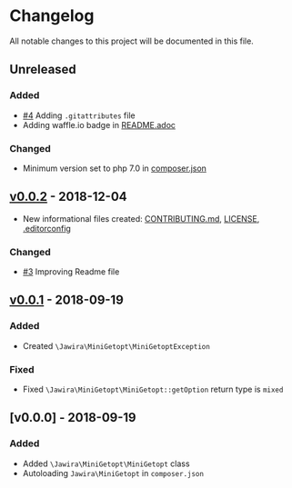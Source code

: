 # Changelog

All notable changes to this project will be documented in this file.

<!--
### Added
### Changed
### Deprecated
### Removed
### Fixed
### Security
-->

## Unreleased

### Added

- [#4] Adding `.gitattributes` file
- Adding waffle.io badge in [README.adoc]()

### Changed

- Minimum version set to php 7.0 in [composer.json]()

## [v0.0.2] - 2018-12-04

- New informational files created: [CONTRIBUTING.md](), [LICENSE](), [.editorconfig]()

### Changed

- [#3] Improving Readme file

## [v0.0.1] - 2018-09-19

### Added

- Created `\Jawira\MiniGetopt\MiniGetoptException`

### Fixed

- Fixed `\Jawira\MiniGetopt\MiniGetopt::getOption` return type is `mixed`  

## [v0.0.0] - 2018-09-19

### Added

- Added `\Jawira\MiniGetopt\MiniGetopt` class
- Autoloading `Jawira\MiniGetopt` in `composer.json`



<!---
Guiding Principles

    Changelogs are for humans, not machines.
    There should be an entry for every single version.
    The same types of changes should be grouped.
    Versions and sections should be linkable.
    The latest version comes first.
    The release date of each versions is displayed.
    Mention whether you follow Semantic Versioning.

Types of changes

    ### Added       for new features.
    ### Changed     for changes in existing functionality.
    ### Deprecated  for soon-to-be removed features.
    ### Removed     for now removed features.
    ### Fixed       for any bug fixes.
    ### Security    in case of vulnerabilities.
-->

[#3]: https://github.com/jawira/mini-getop/pull/3
[v0.0.1]: https://github.com/jawira/mini-getop/compare/v0.0.0...v0.0.1
[v0.0.2]: https://github.com/jawira/mini-getop/compare/v0.0.1...v0.0.2
[#4]: https://github.com/jawira/mini-getop/pull/4